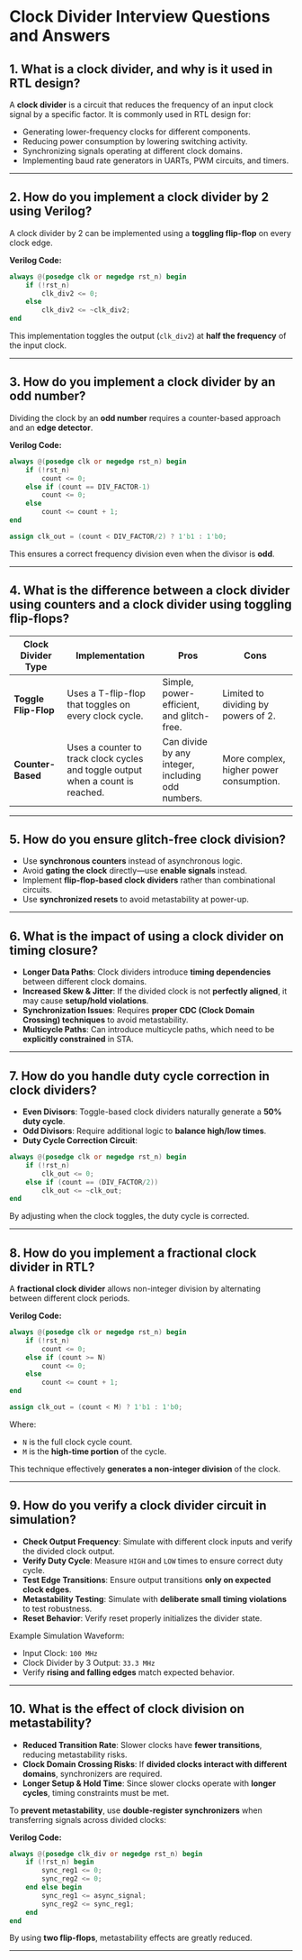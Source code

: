 # Clock Divider Interview Questions and Answers

## 1. What is a clock divider, and why is it used in RTL design?
A **clock divider** is a circuit that reduces the frequency of an input clock signal by a specific factor. It is commonly used in RTL design for:
- Generating lower-frequency clocks for different components.
- Reducing power consumption by lowering switching activity.
- Synchronizing signals operating at different clock domains.
- Implementing baud rate generators in UARTs, PWM circuits, and timers.

---

## 2. How do you implement a clock divider by 2 using Verilog?
A clock divider by 2 can be implemented using a **toggling flip-flop** on every clock edge.

**Verilog Code:**
```verilog    
always @(posedge clk or negedge rst_n) begin  
    if (!rst_n)  
        clk_div2 <= 0;  
    else  
        clk_div2 <= ~clk_div2;  
end  
```  
This implementation toggles the output (`clk_div2`) at **half the frequency** of the input clock.

---

## 3. How do you implement a clock divider by an odd number?
Dividing the clock by an **odd number** requires a counter-based approach and an **edge detector**.

**Verilog Code:**
```verilog  
always @(posedge clk or negedge rst_n) begin  
    if (!rst_n)  
        count <= 0;  
    else if (count == DIV_FACTOR-1)  
        count <= 0;  
    else  
        count <= count + 1;  
end  

assign clk_out = (count < DIV_FACTOR/2) ? 1'b1 : 1'b0;  
```

This ensures a correct frequency division even when the divisor is **odd**.

---

## 4. What is the difference between a clock divider using counters and a clock divider using toggling flip-flops?
| Clock Divider Type  | Implementation | Pros | Cons |
|---------------------|---------------|------|------|
| **Toggle Flip-Flop** | Uses a T-flip-flop that toggles on every clock cycle. | Simple, power-efficient, and glitch-free. | Limited to dividing by powers of 2. |
| **Counter-Based** | Uses a counter to track clock cycles and toggle output when a count is reached. | Can divide by any integer, including odd numbers. | More complex, higher power consumption. |

---

## 5. How do you ensure glitch-free clock division?
- Use **synchronous counters** instead of asynchronous logic.
- Avoid **gating the clock** directly—use **enable signals** instead.
- Implement **flip-flop-based clock dividers** rather than combinational circuits.
- Use **synchronized resets** to avoid metastability at power-up.

---

## 6. What is the impact of using a clock divider on timing closure?
- **Longer Data Paths**: Clock dividers introduce **timing dependencies** between different clock domains.
- **Increased Skew & Jitter**: If the divided clock is not **perfectly aligned**, it may cause **setup/hold violations**.
- **Synchronization Issues**: Requires **proper CDC (Clock Domain Crossing) techniques** to avoid metastability.
- **Multicycle Paths**: Can introduce multicycle paths, which need to be **explicitly constrained** in STA.

---

## 7. How do you handle duty cycle correction in clock dividers?
- **Even Divisors**: Toggle-based clock dividers naturally generate a **50% duty cycle**.
- **Odd Divisors**: Require additional logic to **balance high/low times**.
- **Duty Cycle Correction Circuit**:

```verilog  
always @(posedge clk or negedge rst_n) begin  
    if (!rst_n)  
        clk_out <= 0;  
    else if (count == (DIV_FACTOR/2))  
        clk_out <= ~clk_out;  
end  
```

By adjusting when the clock toggles, the duty cycle is corrected.

---

## 8. How do you implement a fractional clock divider in RTL?
A **fractional clock divider** allows non-integer division by alternating between different clock periods.

**Verilog Code:**
```verilog  
always @(posedge clk or negedge rst_n) begin  
    if (!rst_n)  
        count <= 0;  
    else if (count >= N)  
        count <= 0;  
    else  
        count <= count + 1;  
end  

assign clk_out = (count < M) ? 1'b1 : 1'b0;  
```

Where:
- `N` is the full clock cycle count.
- `M` is the **high-time portion** of the cycle.

This technique effectively **generates a non-integer division** of the clock.

---

## 9. How do you verify a clock divider circuit in simulation?
- **Check Output Frequency**: Simulate with different clock inputs and verify the divided clock output.
- **Verify Duty Cycle**: Measure `HIGH` and `LOW` times to ensure correct duty cycle.
- **Test Edge Transitions**: Ensure output transitions **only on expected clock edges**.
- **Metastability Testing**: Simulate with **deliberate small timing violations** to test robustness.
- **Reset Behavior**: Verify reset properly initializes the divider state.

Example Simulation Waveform:
- Input Clock: `100 MHz`
- Clock Divider by 3 Output: `33.3 MHz`
- Verify **rising and falling edges** match expected behavior.

---

## 10. What is the effect of clock division on metastability?
- **Reduced Transition Rate**: Slower clocks have **fewer transitions**, reducing metastability risks.
- **Clock Domain Crossing Risks**: If **divided clocks interact with different domains**, synchronizers are required.
- **Longer Setup & Hold Time**: Since slower clocks operate with **longer cycles**, timing constraints must be met.

To **prevent metastability**, use **double-register synchronizers** when transferring signals across divided clocks:

**Verilog Code:**
```verilog  
always @(posedge clk_div or negedge rst_n) begin  
    if (!rst_n) begin  
        sync_reg1 <= 0;  
        sync_reg2 <= 0;  
    end else begin  
        sync_reg1 <= async_signal;  
        sync_reg2 <= sync_reg1;  
    end  
end  
```
By using **two flip-flops**, metastability effects are greatly reduced.

---
